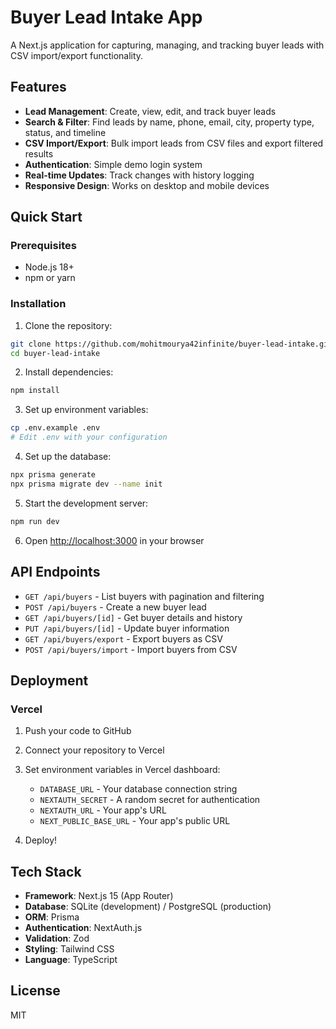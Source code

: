 # Buyer Lead Intake App

A Next.js application for capturing, managing, and tracking buyer leads with CSV import/export functionality.

## Features

- **Lead Management**: Create, view, edit, and track buyer leads
- **Search & Filter**: Find leads by name, phone, email, city, property type, status, and timeline
- **CSV Import/Export**: Bulk import leads from CSV files and export filtered results
- **Authentication**: Simple demo login system
- **Real-time Updates**: Track changes with history logging
- **Responsive Design**: Works on desktop and mobile devices

## Quick Start

### Prerequisites

- Node.js 18+ 
- npm or yarn

### Installation

1. Clone the repository:
```bash
git clone https://github.com/mohitmourya42infinite/buyer-lead-intake.git
cd buyer-lead-intake
```

2. Install dependencies:
```bash
npm install
```

3. Set up environment variables:
```bash
cp .env.example .env
# Edit .env with your configuration
```

4. Set up the database:
```bash
npx prisma generate
npx prisma migrate dev --name init
```

5. Start the development server:
```bash
npm run dev
```

6. Open [http://localhost:3000](http://localhost:3000) in your browser

## API Endpoints

- `GET /api/buyers` - List buyers with pagination and filtering
- `POST /api/buyers` - Create a new buyer lead
- `GET /api/buyers/[id]` - Get buyer details and history
- `PUT /api/buyers/[id]` - Update buyer information
- `GET /api/buyers/export` - Export buyers as CSV
- `POST /api/buyers/import` - Import buyers from CSV

## Deployment

### Vercel

1. Push your code to GitHub
2. Connect your repository to Vercel
3. Set environment variables in Vercel dashboard:
   - `DATABASE_URL` - Your database connection string
   - `NEXTAUTH_SECRET` - A random secret for authentication
   - `NEXTAUTH_URL` - Your app's URL
   - `NEXT_PUBLIC_BASE_URL` - Your app's public URL

4. Deploy!

## Tech Stack

- **Framework**: Next.js 15 (App Router)
- **Database**: SQLite (development) / PostgreSQL (production)
- **ORM**: Prisma
- **Authentication**: NextAuth.js
- **Validation**: Zod
- **Styling**: Tailwind CSS
- **Language**: TypeScript

## License

MIT